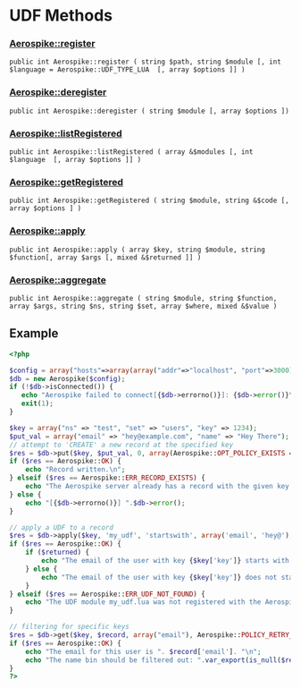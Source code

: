 
# UDF Methods

### [Aerospike::register](aerospike_register.md)
```
public int Aerospike::register ( string $path, string $module [, int $language = Aerospike::UDF_TYPE_LUA  [, array $options ]] )
```

### [Aerospike::deregister](aerospike_deregister.md)
```
public int Aerospike::deregister ( string $module [, array $options ])
```

### [Aerospike::listRegistered](aerospike_listregistered.md)
```
public int Aerospike::listRegistered ( array &$modules [, int $language  [, array $options ]] )
```

### [Aerospike::getRegistered](aerospike_getregistered.md)
```
public int Aerospike::getRegistered ( string $module, string &$code [, array $options ] )
```

### [Aerospike::apply](aerospike_apply.md)
```
public int Aerospike::apply ( array $key, string $module, string $function[, array $args [, mixed &$returned ]] )
```

### [Aerospike::aggregate](aerospike_aggregate.md)
```
public int Aerospike::aggregate ( string $module, string $function, array $args, string $ns, string $set, array $where, mixed &$value )
```

## Example

```php
<?php

$config = array("hosts"=>array(array("addr"=>"localhost", "port"=>3000)));
$db = new Aerospike($config);
if (!$db->isConnected()) {
   echo "Aerospike failed to connect[{$db->errorno()}]: {$db->error()}\n";
   exit(1);
}

$key = array("ns" => "test", "set" => "users", "key" => 1234);
$put_val = array("email" => "hey@example.com", "name" => "Hey There");
// attempt to 'CREATE' a new record at the specified key
$res = $db->put($key, $put_val, 0, array(Aerospike::OPT_POLICY_EXISTS => Aerospike::POLICY_EXISTS_CREATE));
if ($res == Aerospike::OK) {
    echo "Record written.\n";
} elseif ($res == Aerospike::ERR_RECORD_EXISTS) {
    echo "The Aerospike server already has a record with the given key.\n";
} else {
    echo "[{$db->errorno()}] ".$db->error();
}

// apply a UDF to a record
$res = $db->apply($key, 'my_udf', 'startswith', array('email', 'hey@'), $returned);
if ($res == Aerospike::OK) {
    if ($returned) {
        echo "The email of the user with key {$key['key']} starts with 'hey@'.\n";
    } else {
        echo "The email of the user with key {$key['key']} does not start with 'hey@'.\n";
    }
} elseif ($res == Aerospike::ERR_UDF_NOT_FOUND) {
    echo "The UDF module my_udf.lua was not registered with the Aerospike DB.\n";
}

// filtering for specific keys
$res = $db->get($key, $record, array("email"), Aerospike::POLICY_RETRY_ONCE);
if ($res == Aerospike::OK) {
    echo "The email for this user is ". $record['email']. "\n";
    echo "The name bin should be filtered out: ".var_export(is_null($record['name']), true). "\n";
}
?>
```

